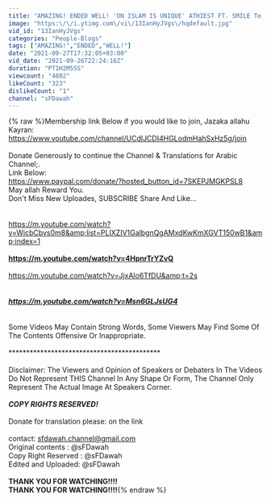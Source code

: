 ```yaml
---
title: "AMAZING! ENDED WELL! 'ON ISLAM IS UNIQUE' ATHIEST FT. SMILE To JANNAH - SPEAKERS CORNER"
image: "https:\/\/i.ytimg.com\/vi\/13IanHyJVgs\/hqdefault.jpg"
vid_id: "13IanHyJVgs"
categories: "People-Blogs"
tags: ["AMAZING!","ENDED","WELL!"]
date: "2021-09-27T17:32:05+03:00"
vid_date: "2021-09-26T22:24:16Z"
duration: "PT1H2M55S"
viewcount: "4802"
likeCount: "323"
dislikeCount: "1"
channel: "sFDawah"
---
```

{% raw %}Membership link Below if you would like to join, Jazaka allahu Kayran:<br /><a rel="nofollow" target="blank" href="https://www.youtube.com/channel/UCdlJCDI4HGLodmHahSxHz5g/join">https://www.youtube.com/channel/UCdlJCDI4HGLodmHahSxHz5g/join</a><br /><br />Donate Generously to continue the Channel &amp; Translations for Arabic Channel;. <br />                                Link Below:<br /><a rel="nofollow" target="blank" href="https://www.paypal.com/donate/?hosted_button_id=7SKEPJMGKPSL8">https://www.paypal.com/donate/?hosted_button_id=7SKEPJMGKPSL8</a><br />                       May allah Reward You.<br />Don't Miss New Uploades, SUBSCRIBE Share And Like...<br />******************************************<br />******************************************<br /><a rel="nofollow" target="blank" href="https://m.youtube.com/watch?v=WjcbCbvs0m8&amp;list=PLIXZIV1GalbgnQgAMxdKwKmXGVT150wB1&amp;index=1">https://m.youtube.com/watch?v=WjcbCbvs0m8&amp;list=PLIXZIV1GalbgnQgAMxdKwKmXGVT150wB1&amp;index=1</a><br />******************************************<br /><a rel="nofollow" target="blank" href="https://m.youtube.com/watch?v=4HpnrTrYZvQ">https://m.youtube.com/watch?v=4HpnrTrYZvQ</a><br />******************************************<br /><a rel="nofollow" target="blank" href="https://m.youtube.com/watch?v=JjxAlo6TfDU&amp;t=2s">https://m.youtube.com/watch?v=JjxAlo6TfDU&amp;t=2s</a><br /><br />*******************************************<br /><a rel="nofollow" target="blank" href="https://m.youtube.com/watch?v=Msn6GLJsUG4">https://m.youtube.com/watch?v=Msn6GLJsUG4</a><br />*******************************************<br /><br />Some Videos May Contain Strong Words, Some Viewers May Find Some Of The Contents Offensive Or Inappropriate.<br /><br />*******************************************<br /><br />Disclaimer: The Viewers and Opinion of Speakers or Debaters In The Videos Do Not Represent THIS Channel In Any Shape Or Form, The Channel Only Represent The Actual Image At Speakers Corner.<br /><br />***COPY RIGHTS RESERVED!***<br /><br />Donate for translation please: on the link <br /> <br />contact: sfdawah.channel@gmail.com<br />Original contents :  @sFDawah  <br />Copy Right Reserved :  @sFDawah <br />Edited and Uploaded:  @sFDawah <br /><br />****THANK YOU FOR WATCHING!!!!****<br />****THANK YOU FOR WATCHING!!!!****{% endraw %}
